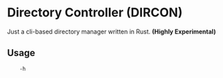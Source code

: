 # Directory Controller (DIRCON)

Just a cli-based directory manager written in Rust. **(Highly Experimental)**

## Usage

```
    -h
```